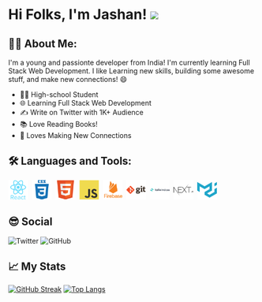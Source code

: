 # Hi Folks, I'm Jashan! <img src="https://raw.githubusercontent.com/MartinHeinz/MartinHeinz/master/wave.gif" width="30px">

## 👨‍💻 About Me:
I'm a young and passionte developer from India! I'm currently learning Full Stack Web Development. I like Learning new skills, building some awesome stuff, and make new connections! :smile:

- 👨‍🎓 High-school Student
- 🌐 Learning Full Stack Web Development
- ✍ Write on Twitter with 1K+ Audience
- :books: Love Reading Books!
- 🤝 Loves Making New Connections

## 🛠️ Languages and Tools:
<div>
  <img src="https://github.com/devicons/devicon/blob/master/icons/react/react-original-wordmark.svg" title="React" alt="React" width="40" height="40"/>&nbsp;
  <img src="https://github.com/devicons/devicon/blob/master/icons/css3/css3-plain-wordmark.svg"  title="CSS3" alt="CSS" width="40" height="40"/>&nbsp;
  <img src="https://github.com/devicons/devicon/blob/master/icons/html5/html5-original.svg" title="HTML5" alt="HTML" width="40" height="40"/>&nbsp;
  <img src="https://github.com/devicons/devicon/blob/master/icons/javascript/javascript-original.svg" title="JavaScript" alt="JavaScript" width="40" height="40"/>&nbsp;
  <img src="https://github.com/devicons/devicon/blob/master/icons/firebase/firebase-plain-wordmark.svg" title="Firebase" alt="Firebase" width="40" height="40"/>&nbsp;
  <img src="https://github.com/devicons/devicon/blob/master/icons/git/git-original-wordmark.svg" title="Git" **alt="Git" width="40" height="40"/>&nbsp;
  <img src="https://github.com/devicons/devicon/blob/master/icons/tailwindcss/tailwindcss-original-wordmark.svg" title="TailwindCSS" alt="TailwindCSS"  width="40" height="40"/>&nbsp
  <img src="https://github.com/devicons/devicon/blob/master/icons/nextjs/nextjs-original-wordmark.svg" title="TailwindCSS" alt="TailwindCSS"  width="40" height="40"/>&nbsp
  <img src="https://github.com/devicons/devicon/blob/master/icons/materialui/materialui-plain.svg" title="TailwindCSS" alt="TailwindCSS"  width="40" height="40"/>&nbsp
</div>

## 😎 Social
![Twitter](https://img.shields.io/twitter/follow/coding_hashira?color=%231DA1F2&label=Followers&logo=Twitter&style=for-the-badge)
![GitHub](https://img.shields.io/github/followers/Coding-Hashira?color=%23171515&logo=GitHub&style=for-the-badge)

## 📈 My Stats

[![GitHub Streak](http://github-readme-streak-stats.herokuapp.com?user=Coding-Hashira&theme=dark&background=000000)](https://git.io/streak-stats)
[![Top Langs](https://github-readme-stats.vercel.app/api/top-langs/?username=Coding-Hashira)](https://github.com/anuraghazra/github-readme-stats)

